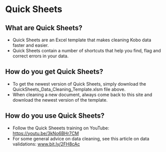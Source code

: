 # Quick Sheets
## What are Quick Sheets?
- Quick Sheets are an Excel template that makes cleaning Kobo data faster and easier.
- Quick Sheets contain a number of shortcuts that help you find, flag and correct errors in your data.
## How do you get Quick Sheets?
- To get the newest version of Quick Sheets, simply download the QuickSheets_Data_Cleaning_Template.xlsm file above.
- When cleaning a new document, always come back to this site and download the newest version of the template.
## How do you use Quick Sheets?
- Follow the Quick Sheeets training on YouTube: https://youtu.be/3kNo6BHr7CM
- For some general advice on data cleaning, see this article on data validations: www.bit.ly/2FH8cAc
